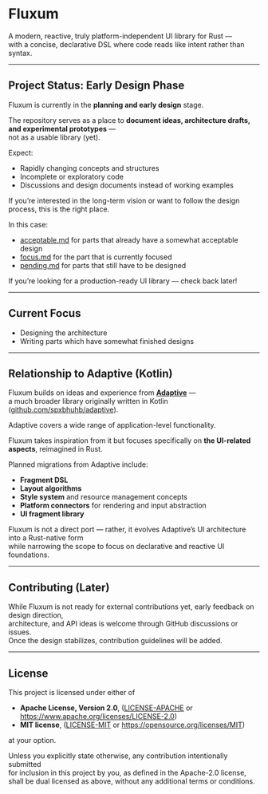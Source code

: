 # Fluxum

A modern, reactive, truly platform-independent UI library for Rust —  
with a concise, declarative DSL where code reads like intent rather than syntax.

---

## Project Status: Early Design Phase

Fluxum is currently in the **planning and early design** stage.

The repository serves as a place to **document ideas, architecture drafts, and experimental prototypes** —  
not as a usable library (yet).

Expect:

- Rapidly changing concepts and structures
- Incomplete or exploratory code
- Discussions and design documents instead of working examples

If you’re interested in the long-term vision or want to follow the design process, this is the right place.

In this case:
- [acceptable.md](doc/acceptable.md) for parts that already have a somewhat acceptable design
- [focus.md](doc/focus.md) for the part that is currently focused
- [pending.md](doc/pending.md) for parts that still have to be designed

If you’re looking for a production-ready UI library — check back later!

---

## Current Focus

- Designing the architecture
- Writing parts which have somewhat finished designs

---

## Relationship to Adaptive (Kotlin)

Fluxum builds on ideas and experience from [**Adaptive**](https://adaptive.fun) —  
a much broader library originally written in Kotlin ([github.com/spxbhuhb/adaptive](https://github.com/spxbhuhb/adaptive)).

Adaptive covers a wide range of application-level functionality.

Fluxum takes inspiration from it but focuses specifically on **the UI-related aspects**, reimagined in Rust.

Planned migrations from Adaptive include:

- **Fragment DSL**
- **Layout algorithms**
- **Style system** and resource management concepts
- **Platform connectors** for rendering and input abstraction
- **UI fragment library**

Fluxum is not a direct port — rather, it evolves Adaptive’s UI architecture into a Rust-native form  
while narrowing the scope to focus on declarative and reactive UI foundations.

---

## Contributing (Later)

While Fluxum is not ready for external contributions yet, early feedback on design direction,  
architecture, and API ideas is welcome through GitHub discussions or issues.  
Once the design stabilizes, contribution guidelines will be added.

---

## License

This project is licensed under either of

- **Apache License, Version 2.0**, ([LICENSE-APACHE](LICENSE-APACHE) or <https://www.apache.org/licenses/LICENSE-2.0>)
- **MIT license**, ([LICENSE-MIT](LICENSE-MIT) or <https://opensource.org/licenses/MIT>)

at your option.

Unless you explicitly state otherwise, any contribution intentionally submitted  
for inclusion in this project by you, as defined in the Apache-2.0 license,  
shall be dual licensed as above, without any additional terms or conditions.
